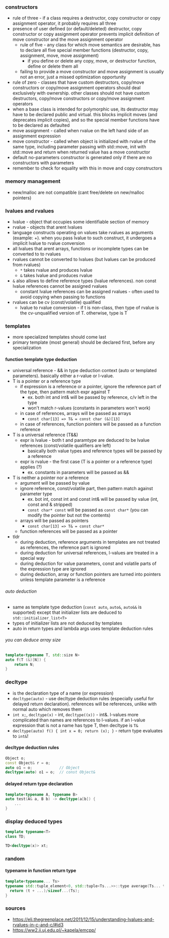### constructors

* rule of three - if a class requires a destructor, copy constructor or copy assignment operator, it probably requires all three
* presence of user defined (or default/deleted) destructor, copy constructor or copy assignment operator prevents implicit definition of move constructor and the move assignment operator
    * rule of five - any class for which move semantics are desirable, has to declare all five special member functions (destructor, copy, assignment, move, move assignment)
        * if you define or delete any copy, move, or destructor function, define or delete them all
    * failing to provide a move constructor and move assignment is usually not an error, just a missed optimization opportunity
* rule of zero - classes that have custom destructors, copy/move constructors or copy/move assignment operators should deal exclusively with ownership. other classes should not have custom destructors, copy/move constructors or copy/move assignment operators
* when a base class is intended for polymorphic use, its destructor may have to be declared public and virtual. this blocks implicit moves (and deprecates implicit copies), and so the special member functions have to be declared as defaulted
* move assignment - called when rvalue on the left hand side of an assignment expression
* move constructor - called when object is initialized with rvalue of the same type, including parameter passing with std::move, init with std::move and return when returned value has a move constructor
* default no-parameters constructor is generated only if there are no constructors with parameters
* remember to check for equality with this in move and copy constructors

### memory management

* new/malloc are not compatible (cant free/delete on new/malloc pointers)

### lvalues and rvalues

* lvalue - object that occupies some identifiable section of memory
* rvalue - objects that arent lvalues
* language constructs operating on values take rvalues as arguments (example: +). when you pass lvalue to such construct, it undergoes a implicit lvalue to rvalue conversion
* all lvalues that arent arrays, functions or incomplete types can be converted to to rvalues
* rvalues cannot be converted to lvalues (but lvalues can be produced from rvalues)
    * `*` takes rvalue and produces lvalue
    * `&` takes lvalue and produces rvalue
* `&` also allows to define reference types (lvalue references). non const lvalue references cannot be assigned rvalues
    * constant lvalue references can be assigned rvalues - often used to avoid copying when passing to functions
* rvalues can be cv (const/volatile) qualified 
    * lvalue to rvalue conversion - if t is non-class, then type of rvalue is the cv-unqualified version of T. otherwise, type is T

### templates

* more specialized templates should come last
* primary template (most general) should be declared first, before any specialization

#### function template type deduction

* universal reference - && in type deduction context (auto or templated parameters). basically either a r-value or l-value.
* T is a pointer or a reference type
    * if expression is a reference or a pointer, ignore the reference part of the type, then pattern match expr against T 
        * ex. both int and int& will be passed by reference, c/v left in the type
        * won't match r-values (constants in parameters won't work)
    * in case of references, arrays will be passed as arrays
        * `const char[13] => T& = const char (&)[13]`
    * in case of references, function pointers will be passed as a function reference
* T is a universal reference (T&&)
    * expr is lvalue - both t and paramtype are deduced to be lvalue references (const/volatile qualifiers are left)
        * basically both value types and reference types will be passed by a reference
    * expr is rvalue - the first case (T is a pointer or a reference type) applies (?)
        * ex. constants in parameters will be passed as &&
* T is neither a pointer nor a reference
    * argument will be passed by value
    * ignore reference, const/volatile part, then pattern match against parameter type
        * ex. bot int, const int and const int& will be passed by value (int, const and & stripped)
        * `const char* const` will be passed as `const char*` (you can modify the pointer but not the contents)
    * arrays will be passed as pointers
        * `const char[13] => T& = const char*`
    * function references will be passed as a pointer
* tldr
    * during deduction, reference arguments in templates are not treated as references, the reference part is ignored
    * during deduction for universal references, l-values are treated in a special way
    * during deduction for value parameters, const and volatile parts of the expression type are ignored
    * during deduction, array or function pointers are turned into pointers unless template parameter is a reference

###### auto deduction

* same as template type deduction (`const auto`, `auto&`, `auto&&` is supported) except that initializer lists are deduced to `std::initializer_list<T>`
* types of initializer lists are not deduced by templates
* auto in return types and lambda args uses template deduction rules

###### you can deduce array size

```c++
template<typename T, std::size N>
auto f(T (&)[N]) {
    return N;
}
```

### decltype

* is the declaration type of a name (or expression)
* `decltype(auto)` - use decltype deduction rules (especially useful for delayed return declaration). references will be references, unlike with normal auto which removes them
* `int x;`, `decltype(x)` - int, `decltype((x))` - int&. l-values more complicated than names are references to l-values. if an l-value expression that is not a name has type T, then decltype is `T&`
* `decltype(auto) f() { int x = 0; return (x); }` - return type evaluates to `int&`!

#### decltype deduction rules

```c++
Object o;
const Object& r = o;
auto o1 = o;            // Object
decltype(auto) o1 = o;  // const Object&
```

#### delayed return type declaration

```c++
template<typename A, typename B>
auto test(A& a, B b) -> decltype(a[b]) {
    ...
}
```

### display deduced types

```c++
template typename<T>
class TD;

TD<decltype(x)> xt;
```

### random

#### typename in function return type

```c++
template<typename... Ts>
typename std::tuple_element<0, std::tuple<Ts...>>::type average(Ts... t) {
  return (t + ...)/sizeof...(Ts);
}
```

### sources

* https://eli.thegreenplace.net/2011/12/15/understanding-lvalues-and-rvalues-in-c-and-c/#id3
* https://ww2.ii.uj.edu.pl/~kapela/emcpp/

